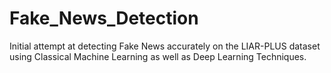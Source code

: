 # Fake_News_Detection

Initial attempt at detecting Fake News accurately on the LIAR-PLUS dataset using Classical Machine Learning as well as Deep Learning Techniques.
